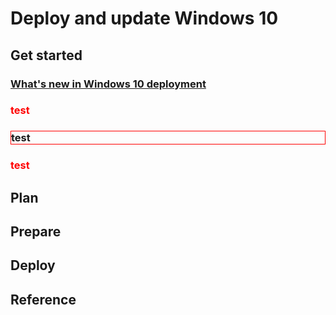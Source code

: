 # Deploy and update Windows 10

## Get started
### [What's new in Windows 10 deployment](file1.md)

<h3> <div style="color:red">test</div> </h3>

<h3> <div style="text-align:left;border:1px solid red;">test</div> </h3>

### <div style="text-align:left;color:red;">test</div> </h3>

## Plan

## Prepare

## Deploy

## Reference
